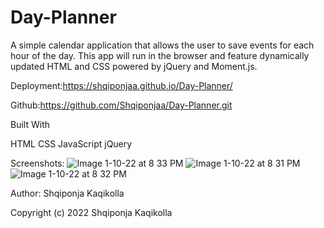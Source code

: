# Day-Planner
A simple calendar application that allows the user to save events for each hour of the day. This app will run in the browser and feature dynamically updated HTML and CSS powered by jQuery and Moment.js.

Deployment:https://shqiponjaa.github.io/Day-Planner/



Github:https://github.com/Shqiponjaa/Day-Planner.git



Built With

HTML
CSS
JavaScript
jQuery

Screenshots:
![Image 1-10-22 at 8 33 PM](https://user-images.githubusercontent.com/94502514/148865986-38c0f2fc-64e7-49aa-9dcc-8188c40e44c7.jpg)
![Image 1-10-22 at 8 31 PM](https://user-images.githubusercontent.com/94502514/148865989-5184e5a4-63aa-4d8e-bfd5-3e9adb25646f.jpg)
![Image 1-10-22 at 8 32 PM](https://user-images.githubusercontent.com/94502514/148865991-a8696cc8-02d8-4a37-aaa9-3e42cadc9893.jpg)



Author:
Shqiponja Kaqikolla




Copyright (c) 2022 Shqiponja Kaqikolla


